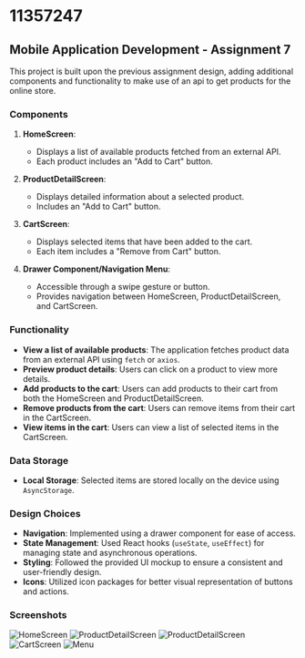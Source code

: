 # 11357247

## Mobile Application Development - Assignment 7

This project is built upon the previous assignment design, adding additional components and functionality to make use of an api to get products for the online store.

### Components

1. **HomeScreen**:
   - Displays a list of available products fetched from an external API.
   - Each product includes an "Add to Cart" button.

2. **ProductDetailScreen**:
   - Displays detailed information about a selected product.
   - Includes an "Add to Cart" button.

3. **CartScreen**:
   - Displays selected items that have been added to the cart.
   - Each item includes a "Remove from Cart" button.

4. **Drawer Component/Navigation Menu**:
   - Accessible through a swipe gesture or button.
   - Provides navigation between HomeScreen, ProductDetailScreen, and CartScreen.

### Functionality

- **View a list of available products**: The application fetches product data from an external API using `fetch` or `axios`.
- **Preview product details**: Users can click on a product to view more details.
- **Add products to the cart**: Users can add products to their cart from both the HomeScreen and ProductDetailScreen.
- **Remove products from the cart**: Users can remove items from their cart in the CartScreen.
- **View items in the cart**: Users can view a list of selected items in the CartScreen.

### Data Storage

- **Local Storage**: Selected items are stored locally on the device using `AsyncStorage`.

### Design Choices

- **Navigation**: Implemented using a drawer component for ease of access.
- **State Management**: Used React hooks (`useState`, `useEffect`) for managing state and asynchronous operations.
- **Styling**: Followed the provided UI mockup to ensure a consistent and user-friendly design.
- **Icons**: Utilized icon packages for better visual representation of buttons and actions.

### Screenshots

![HomeScreen](./assignment7/assets/homescreen.jpg)
![ProductDetailScreen](./assignment7/assets/productDetail2.jpg)
![ProductDetailScreen](./assignment7/assets/productDetail.jpg)
![CartScreen](./assignment7/assets/checkout1.jpg)
![Menu](./assignment7/assets/navmenu.jpg)
